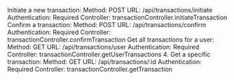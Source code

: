 Initiate a new transaction:
Method: POST
URL: /api/transactions/initiate
Authentication: Required
Controller: transactionController.initiateTransaction
Confirm a transaction:
Method: POST
URL: /api/transactions/confirm
Authentication: Required
Controller: transactionController.confirmTransaction
Get all transactions for a user:
Method: GET
URL: /api/transactions/user
Authentication: Required
Controller: transactionController.getUserTransactions 4. Get a specific transaction:
Method: GET
URL: /api/transactions/:id
Authentication: Required
Controller: transactionController.getTransaction
